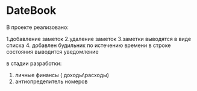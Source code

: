 # DateBook

В проекте реализовано:

1.добавление заметок
2.удаление заметок 
3.заметки выводятся в виде списка
4. добавлен будильник по истечению времени в строке состояния выводится уведомление


в стадии разработки:
1. личные финансы ( доходы\расходы)
2. антиопределитель номеров 
